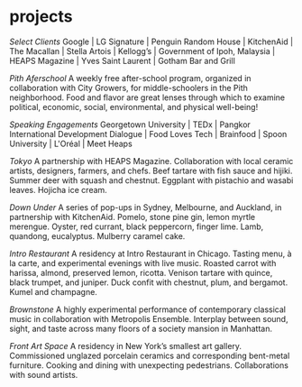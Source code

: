 # projects
*Select Clients* Google &#124; LG Signature &#124; Penguin Random House &#124; KitchenAid &#124; The Macallan &#124; Stella Artois &#124; Kellogg’s &#124; Government of Ipoh, Malaysia &#124; HEAPS Magazine &#124; Yves Saint Laurent &#124; Gotham Bar and Grill

*Pith Aferschool* A weekly free after-school program, organized in collaboration with City Growers, for middle-schoolers in the Pith neighborhood. Food and flavor are great lenses through which to examine political, economic, social, environmental, and physical well-being!

*Speaking Engagements* Georgetown University &#124; TEDx &#124; Pangkor International Development Dialogue &#124; Food Loves Tech &#124; Brainfood &#124; Spoon University &#124; L'Oréal &#124; Meet Heaps    

*Tokyo* A partnership with HEAPS Magazine. Collaboration with local ceramic artists, designers, farmers, and chefs. Beef tartare with fish sauce and hijiki. Summer deer with squash and chestnut. Eggplant with pistachio and wasabi leaves. Hojicha ice cream.

*Down Under* A series of pop-ups in Sydney, Melbourne, and Auckland, in partnership with KitchenAid. Pomelo, stone pine gin, lemon myrtle merengue. Oyster, red currant, black peppercorn, finger lime. Lamb, quandong, eucalyptus. Mulberry caramel cake.

*Intro Restaurant* A residency at Intro Restaurant in Chicago. Tasting menu, à la carte, and experimental evenings with live music. Roasted carrot with harissa, almond, preserved lemon, ricotta. Venison tartare with quince, black trumpet, and juniper. Duck confit with chestnut, plum, and bergamot. Kumel and champagne.

*Brownstone* A highly experimental performance of contemporary classical music in collaboration with Metropolis Ensemble. Interplay between sound, sight, and taste across many floors of a society mansion in Manhattan.

*Front Art Space* A residency in New York’s smallest art gallery. Commissioned unglazed porcelain ceramics and corresponding bent-metal furniture. Cooking and dining with unexpecting pedestrians. Collaborations with sound artists.
